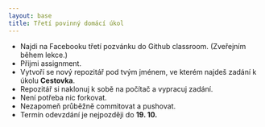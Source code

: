 ```yaml
---
layout: base
title: Třetí povinný domácí úkol
---
```


- Najdi na Facebooku třetí pozvánku do Github classroom. (Zveřejním během lekce.)
- Přijmi assignment.
- Vytvoří se nový repozitář pod tvým jménem, ve kterém najdeš zadání k úkolu **Cestovka**.
- Repozitář si naklonuj k sobě na počítač a vypracuj zadání.
- Není potřeba nic forkovat.
- Nezapomeň průběžně commitovat a pushovat.
- Termín odevzdání je nejpozději do **19. 10.**
